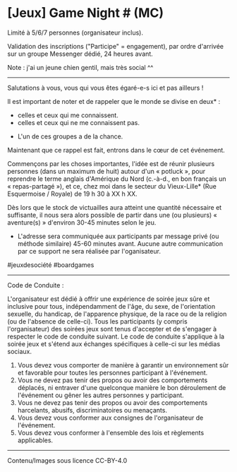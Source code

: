 # [Jeux] Game Night # (MC)

Limité à 5/6/7 personnes (organisateur inclus).

Validation des inscriptions ("Participe" = engagement), par ordre d'arrivée sur un groupe Messenger dédié, 24 heures avant.

Note : j'ai un jeune chien gentil, mais très social ^^

----------------------------------------

Salutations à vous, vous qui vous êtes égaré-e-s ici et pas ailleurs !

Il est important de noter et de rappeler que le monde se divise en deux* :
+ celles et ceux qui me connaissent.
+ celles et ceux qui ne me connaissent pas.

* L'un de ces groupes a de la chance.

Maintenant que ce rappel est fait, entrons dans le cœur de cet événement.

Commençons par les choses importantes, l'idée est de réunir plusieurs personnes (dans un maximum de huit) autour d'un « potluck », pour reprendre le terme anglais d'Amérique du Nord (c.-à-d., en bon français un « repas-partagé »), et ce, chez moi dans le secteur du Vieux-Lille* (Rue Esquermoise / Royale) de 19 h 30 à XX h XX.

Dès lors que le stock de victuailles aura atteint une quantité nécessaire et suffisante, il nous sera alors possible de partir dans une (ou plusieurs) « aventure(s) » d'environ 30-45 minutes selon le jeu.

* L'adresse sera communiquée aux participants par message privé (ou méthode similaire) 45-60 minutes avant.
Aucune autre communication par ce support ne sera réalisée par l'oganisateur.

#jeuxdesociété #boardgames

----------------------------------------

Code de Conduite :

L'organisateur est dédié à offrir une expérience de soirée jeux sûre et inclusive pour tous,
indépendamment de l'âge, du sexe, de l'orientation sexuelle, du handicap, de l'apparence physique, de la
race ou de la religion (ou de l'absence de celle-ci).
Tous les participants (y compris l'organisateur) des soirées jeux sont tenus d'accepter et de s'engager à
respecter le code de conduite suivant.
Le code de conduite s'applique à la soirée jeux et s'étend aux échanges spécifiques à celle-ci sur les
médias sociaux.

1. Vous devez vous comporter de manière à garantir un environnement sûr et favorable pour
toutes
les personnes participant à l'événement.
2. Vous ne devez pas tenir des propos ou avoir des comportements déplacés, ni entraver d'une
quelconque manière le bon déroulement de l'événement ou gêner les autres personnes y
participant.
3. Vous ne devez pas tenir des propos ou avoir des comportements harcelants, abusifs,
discriminatoires ou menaçants.
4. Vous devez vous conformer aux consignes de l'organisateur de l'événement.
5. Vous devez vous conformer à l'ensemble des lois et règlements applicables.

----------------------------------------

Contenu/Images sous licence CC-BY-4.0
